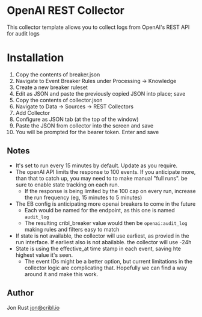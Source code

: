 # OpenAI REST Collector

This collector template allows you to collect logs from OpenAI's REST API for audit logs

# Installation

1) Copy the contents of breaker.json
2) Navigate to Event Breaker Rules under Processing -> Knowledge
3) Create a new breaker ruleset
4) Edit as JSON and paste the previously copied JSON into place; save
5) Copy the contents of collector.json
6) Navigate to Data -> Sources -> REST Collectors
7) Add Collector
8) Configure as JSON tab (at the top of the window)
9) Paste the JSON from collector into the screen and save
10) You will be prompted for the bearer token. Enter and save

## Notes
* It's set to run every 15 minutes by default. Update as you require.
* The openAI API limits the response to 100 events. If you anticipate more, than that to catch up, you may need to to make manual "full runs". be sure to enable state tracking on each run.
    * If the response is being limited by the 100 cap on every run, increase the run frequency (eg, 15 minutes to 5 minutes)
* The EB config is anticipating more openai breakers to come in the future
    * Each would be named for the endpoint, as this one is named `audit_log`
    * The resulting cribl_breaker value would then be `openai:audit_log` making rules and filters easy to match
* If state is not available, the collector will use earliest, as provied in the run interface. If earliest also is not abailable. the collector will use -24h
* State is using the effective_at time stamp in each event, saving hte highest value it's seen.
    * The event IDs might be a better option, but current limitations in the collector logic are complicating that. Hopefully we can find a way around it and make this work.

## Author
Jon Rust <jon@cribl.io>
